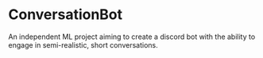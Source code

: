 # ConversationBot
An independent ML project aiming to create a discord bot with the ability to engage in semi-realistic, short conversations.
